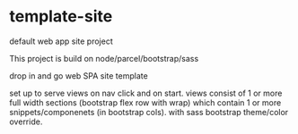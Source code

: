 # template-site
default web app site project

This project is build on node/parcel/bootstrap/sass

drop in and go web SPA site template

set up to serve views on nav click and on start. views consist of 1 or more full width sections (bootstrap flex row with wrap) which contain 1 or more snippets/componenets (in bootstrap cols). with sass bootstrap theme/color override.

